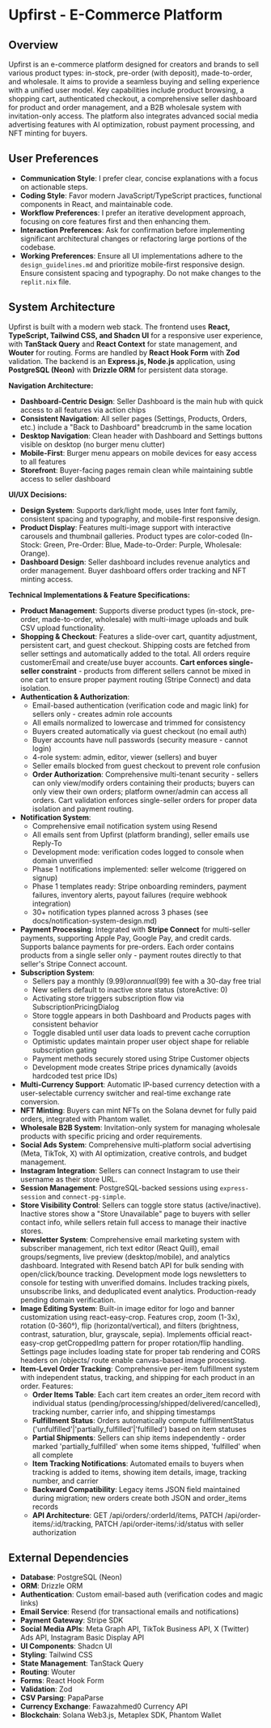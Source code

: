# Upfirst - E-Commerce Platform

## Overview
Upfirst is an e-commerce platform designed for creators and brands to sell various product types: in-stock, pre-order (with deposit), made-to-order, and wholesale. It aims to provide a seamless buying and selling experience with a unified user model. Key capabilities include product browsing, a shopping cart, authenticated checkout, a comprehensive seller dashboard for product and order management, and a B2B wholesale system with invitation-only access. The platform also integrates advanced social media advertising features with AI optimization, robust payment processing, and NFT minting for buyers.

## User Preferences
- **Communication Style**: I prefer clear, concise explanations with a focus on actionable steps.
- **Coding Style**: Favor modern JavaScript/TypeScript practices, functional components in React, and maintainable code.
- **Workflow Preferences**: I prefer an iterative development approach, focusing on core features first and then enhancing them.
- **Interaction Preferences**: Ask for confirmation before implementing significant architectural changes or refactoring large portions of the codebase.
- **Working Preferences**: Ensure all UI implementations adhere to the `design_guidelines.md` and prioritize mobile-first responsive design. Ensure consistent spacing and typography. Do not make changes to the `replit.nix` file.

## System Architecture
Upfirst is built with a modern web stack. The frontend uses **React, TypeScript, Tailwind CSS, and Shadcn UI** for a responsive user experience, with **TanStack Query** and **React Context** for state management, and **Wouter** for routing. Forms are handled by **React Hook Form** with **Zod** validation. The backend is an **Express.js, Node.js** application, using **PostgreSQL (Neon)** with **Drizzle ORM** for persistent data storage.

**Navigation Architecture:**
- **Dashboard-Centric Design**: Seller Dashboard is the main hub with quick access to all features via action chips
- **Consistent Navigation**: All seller pages (Settings, Products, Orders, etc.) include a "Back to Dashboard" breadcrumb in the same location
- **Desktop Navigation**: Clean header with Dashboard and Settings buttons visible on desktop (no burger menu clutter)
- **Mobile-First**: Burger menu appears on mobile devices for easy access to all features
- **Storefront**: Buyer-facing pages remain clean while maintaining subtle access to seller dashboard

**UI/UX Decisions:**
- **Design System**: Supports dark/light mode, uses Inter font family, consistent spacing and typography, and mobile-first responsive design.
- **Product Display**: Features multi-image support with interactive carousels and thumbnail galleries. Product types are color-coded (In-Stock: Green, Pre-Order: Blue, Made-to-Order: Purple, Wholesale: Orange).
- **Dashboard Design**: Seller dashboard includes revenue analytics and order management. Buyer dashboard offers order tracking and NFT minting access.

**Technical Implementations & Feature Specifications:**
- **Product Management**: Supports diverse product types (in-stock, pre-order, made-to-order, wholesale) with multi-image uploads and bulk CSV upload functionality.
- **Shopping & Checkout**: Features a slide-over cart, quantity adjustment, persistent cart, and guest checkout. Shipping costs are fetched from seller settings and automatically added to the total. All orders require customerEmail and create/use buyer accounts. **Cart enforces single-seller constraint** - products from different sellers cannot be mixed in one cart to ensure proper payment routing (Stripe Connect) and data isolation.
- **Authentication & Authorization**: 
  - Email-based authentication (verification code and magic link) for sellers only - creates admin role accounts
  - All emails normalized to lowercase and trimmed for consistency
  - Buyers created automatically via guest checkout (no email auth)
  - Buyer accounts have null passwords (security measure - cannot login)
  - 4-role system: admin, editor, viewer (sellers) and buyer
  - Seller emails blocked from guest checkout to prevent role confusion
  - **Order Authorization**: Comprehensive multi-tenant security - sellers can only view/modify orders containing their products; buyers can only view their own orders; platform owner/admin can access all orders. Cart validation enforces single-seller orders for proper data isolation and payment routing.
- **Notification System**: 
  - Comprehensive email notification system using Resend
  - All emails sent from Upfirst (platform branding), seller emails use Reply-To
  - Development mode: verification codes logged to console when domain unverified
  - Phase 1 notifications implemented: seller welcome (triggered on signup)
  - Phase 1 templates ready: Stripe onboarding reminders, payment failures, inventory alerts, payout failures (require webhook integration)
  - 30+ notification types planned across 3 phases (see docs/notification-system-design.md)
- **Payment Processing**: Integrated with **Stripe Connect** for multi-seller payments, supporting Apple Pay, Google Pay, and credit cards. Supports balance payments for pre-orders. Each order contains products from a single seller only - payment routes directly to that seller's Stripe Connect account.
- **Subscription System**: 
  - Sellers pay a monthly ($9.99) or annual ($99) fee with a 30-day free trial
  - New sellers default to inactive store status (storeActive: 0)
  - Activating store triggers subscription flow via SubscriptionPricingDialog
  - Store toggle appears in both Dashboard and Products pages with consistent behavior
  - Toggle disabled until user data loads to prevent cache corruption
  - Optimistic updates maintain proper user object shape for reliable subscription gating
  - Payment methods securely stored using Stripe Customer objects
  - Development mode creates Stripe prices dynamically (avoids hardcoded test price IDs)
- **Multi-Currency Support**: Automatic IP-based currency detection with a user-selectable currency switcher and real-time exchange rate conversion.
- **NFT Minting**: Buyers can mint NFTs on the Solana devnet for fully paid orders, integrated with Phantom wallet.
- **Wholesale B2B System**: Invitation-only system for managing wholesale products with specific pricing and order requirements.
- **Social Ads System**: Comprehensive multi-platform social advertising (Meta, TikTok, X) with AI optimization, creative controls, and budget management.
- **Instagram Integration**: Sellers can connect Instagram to use their username as their store URL.
- **Session Management**: PostgreSQL-backed sessions using `express-session` and `connect-pg-simple`.
- **Store Visibility Control**: Sellers can toggle store status (active/inactive). Inactive stores show a "Store Unavailable" page to buyers with seller contact info, while sellers retain full access to manage their inactive stores.
- **Newsletter System**: Comprehensive email marketing system with subscriber management, rich text editor (React Quill), email groups/segments, live preview (desktop/mobile), and analytics dashboard. Integrated with Resend batch API for bulk sending with open/click/bounce tracking. Development mode logs newsletters to console for testing with unverified domains. Includes tracking pixels, unsubscribe links, and deduplicated event analytics. Production-ready pending domain verification.
- **Image Editing System**: Built-in image editor for logo and banner customization using react-easy-crop. Features crop, zoom (1-3x), rotation (0-360°), flip (horizontal/vertical), and filters (brightness, contrast, saturation, blur, grayscale, sepia). Implements official react-easy-crop getCroppedImg pattern for proper rotation/flip handling. Settings page includes loading state for proper tab rendering and CORS headers on /objects/ route enable canvas-based image processing.
- **Item-Level Order Tracking**: Comprehensive per-item fulfillment system with independent status, tracking, and shipping for each product in an order. Features:
  - **Order Items Table**: Each cart item creates an order_item record with individual status (pending/processing/shipped/delivered/cancelled), tracking number, carrier info, and shipping timestamps
  - **Fulfillment Status**: Orders automatically compute fulfillmentStatus ('unfulfilled'|'partially_fulfilled'|'fulfilled') based on item statuses
  - **Partial Shipments**: Sellers can ship items independently - order marked 'partially_fulfilled' when some items shipped, 'fulfilled' when all complete
  - **Item Tracking Notifications**: Automated emails to buyers when tracking is added to items, showing item details, image, tracking number, and carrier
  - **Backward Compatibility**: Legacy items JSON field maintained during migration; new orders create both JSON and order_items records
  - **API Architecture**: GET /api/orders/:orderId/items, PATCH /api/order-items/:id/tracking, PATCH /api/order-items/:id/status with seller authorization

## External Dependencies
- **Database**: PostgreSQL (Neon)
- **ORM**: Drizzle ORM
- **Authentication**: Custom email-based auth (verification codes and magic links)
- **Email Service**: Resend (for transactional emails and notifications)
- **Payment Gateway**: Stripe SDK
- **Social Media APIs**: Meta Graph API, TikTok Business API, X (Twitter) Ads API, Instagram Basic Display API
- **UI Components**: Shadcn UI
- **Styling**: Tailwind CSS
- **State Management**: TanStack Query
- **Routing**: Wouter
- **Forms**: React Hook Form
- **Validation**: Zod
- **CSV Parsing**: PapaParse
- **Currency Exchange**: Fawazahmed0 Currency API
- **Blockchain**: Solana Web3.js, Metaplex SDK, Phantom Wallet
